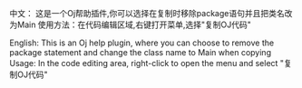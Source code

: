 
中文：
这是一个Oj帮助插件,你可以选择在复制时移除package语句并且把类名改为Main
使用方法：在代码编辑区域,右键打开菜单,选择"复制OJ代码"

English:
This is an Oj help plugin, where you can choose to remove the package statement and change the class name to Main when copying
Usage: In the code editing area, right-click to open the menu and select "复制OJ代码"
